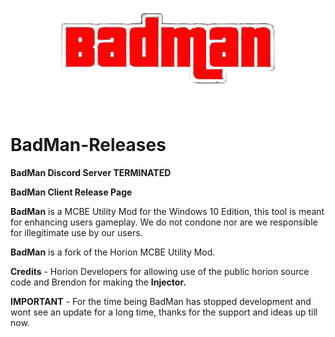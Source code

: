 <p align="center">
<img src="https://github.com/BadMan-Client/BadMan-Releases/blob/main/BadManMCBE.png"/>
</p>
<br/>

# BadMan-Releases

**BadMan Discord Server TERMINATED**

**BadMan Client Release Page**

**BadMan** is a MCBE Utility Mod for the Windows 10 Edition, this tool is meant for enhancing users gameplay. We do not condone nor are we responsible for illegitimate use by our users.

**BadMan** is a fork of the Horion MCBE Utility Mod.

**Credits** - Horion Developers for allowing use of the public horion source code and Brendon for making the **Injector.**

**IMPORTANT** - For the time being BadMan has stopped development and wont see an update for a long time, thanks for the support and ideas up till now.
